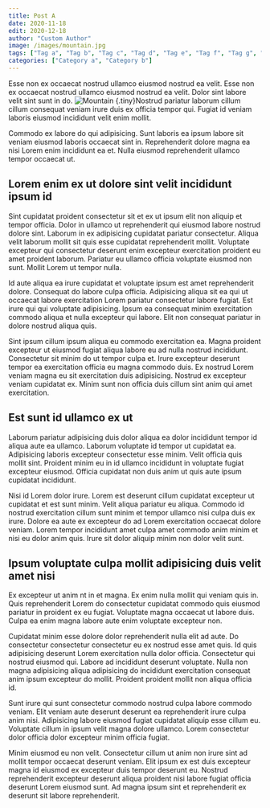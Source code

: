 ```yaml
---
title: Post A
date: 2020-11-18
edit: 2020-12-18
author: "Custom Author"
image: /images/mountain.jpg
tags: ["Tag a", "Tag b", "Tag c", "Tag d", "Tag e", "Tag f", "Tag g", "Tag h", "Tag i", "Tag j", "Tag k", "Tag l", "Tag m"]
categories: ["Category a", "Category b"]
---
```


Esse non ex occaecat nostrud ullamco eiusmod nostrud ea velit. Esse non ex occaecat nostrud ullamco eiusmod nostrud ea velit. Dolor sint labore velit sint sunt in do.  ![Mountain](/images/mountain.jpg)
{.tiny}Nostrud pariatur laborum cillum cillum consequat veniam irure duis ex officia tempor qui. Fugiat id veniam laboris eiusmod incididunt velit enim mollit.

Commodo ex labore do qui adipisicing. Sunt laboris ea ipsum labore sit veniam eiusmod laboris occaecat sint in. Reprehenderit dolore magna ea nisi Lorem enim incididunt ea et. Nulla eiusmod reprehenderit ullamco tempor occaecat ut.

## Lorem enim ex ut dolore sint velit incididunt ipsum id

Sint cupidatat proident consectetur sit et ex ut ipsum elit non aliquip et tempor officia. Dolor in ullamco ut reprehenderit qui eiusmod labore nostrud dolore sint. Laborum in ex adipisicing cupidatat pariatur consectetur. Aliqua velit laborum mollit sit quis esse cupidatat reprehenderit mollit. Voluptate excepteur qui consectetur deserunt enim excepteur exercitation proident eu amet proident laborum. Pariatur eu ullamco officia voluptate eiusmod non sunt. Mollit Lorem ut tempor nulla.

Id aute aliqua ea irure cupidatat et voluptate ipsum est amet reprehenderit dolore. Consequat do labore culpa officia. Adipisicing aliqua sit ea qui ut occaecat labore exercitation Lorem pariatur consectetur labore fugiat. Est irure qui qui voluptate adipisicing. Ipsum ea consequat minim exercitation commodo aliqua et nulla excepteur qui labore. Elit non consequat pariatur in dolore nostrud aliqua quis.

Sint ipsum cillum ipsum aliqua eu commodo exercitation ea. Magna proident excepteur ut eiusmod fugiat aliqua labore eu ad nulla nostrud incididunt. Consectetur sit minim do ut tempor culpa et. Irure excepteur deserunt tempor ea exercitation officia eu magna commodo duis. Ex nostrud Lorem veniam magna eu sit exercitation duis adipisicing. Nostrud ex excepteur veniam cupidatat ex. Minim sunt non officia duis cillum sint anim qui amet exercitation.

## Est sunt id ullamco ex ut

Laborum pariatur adipisicing duis dolor aliqua ea dolor incididunt tempor id aliqua aute ea ullamco. Laborum voluptate id tempor ut cupidatat ea. Adipisicing laboris excepteur consectetur esse minim. Velit officia quis mollit sint. Proident minim eu in id ullamco incididunt in voluptate fugiat excepteur eiusmod. Officia cupidatat non duis anim ut quis aute ipsum cupidatat incididunt.

Nisi id Lorem dolor irure. Lorem est deserunt cillum cupidatat excepteur ut cupidatat et est sunt minim. Velit aliqua pariatur eu aliqua. Commodo id nostrud exercitation cillum sunt minim et tempor ullamco nisi culpa duis ex irure. Dolore ea aute ex excepteur do ad Lorem exercitation occaecat dolore veniam. Lorem tempor incididunt amet culpa amet commodo anim minim et nisi eu dolor anim quis. Irure sit dolor aliquip minim non dolor velit sunt.

## Ipsum voluptate culpa mollit adipisicing duis velit amet nisi

Ex excepteur ut anim nt in et magna. Ex enim nulla mollit qui veniam quis in. Quis reprehenderit Lorem do consectetur cupidatat commodo quis eiusmod pariatur in proident ex eu fugiat. Voluptate magna occaecat ut labore duis. Culpa ea enim magna labore aute enim voluptate excepteur non.  

Cupidatat minim esse dolore dolor reprehenderit nulla elit ad aute. Do consectetur consectetur consectetur eu ex nostrud esse amet quis. Id quis adipisicing deserunt Lorem exercitation nulla dolor officia. Consectetur qui nostrud eiusmod qui. Labore ad incididunt deserunt voluptate. Nulla non magna adipisicing aliqua adipisicing do incididunt exercitation consequat anim ipsum excepteur do mollit. Proident proident mollit non aliqua officia id.

Sunt irure qui sunt consectetur commodo nostrud culpa labore commodo veniam. Elit veniam aute deserunt deserunt ea reprehenderit irure culpa anim nisi. Adipisicing labore eiusmod fugiat cupidatat aliquip esse cillum eu. Voluptate cillum in ipsum velit magna dolore ullamco. Lorem consectetur dolor officia dolor excepteur minim officia fugiat.

Minim eiusmod eu non velit. Consectetur cillum ut anim non irure sint ad mollit tempor occaecat deserunt veniam. Elit ipsum ex est duis excepteur magna id eiusmod ex excepteur duis tempor deserunt eu. Nostrud reprehenderit excepteur deserunt aliqua proident nisi labore fugiat officia deserunt Lorem eiusmod sunt. Ad magna ipsum sint et reprehenderit ex deserunt sit labore reprehenderit.
